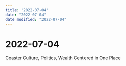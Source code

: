 ```yaml
---
title: '2022-07-04'
date: "2022-07-04"
date modified: "2022-07-04"
---
```


# 2022-07-04
Coaster
Culture, Politics, Wealth Centered in One Place
